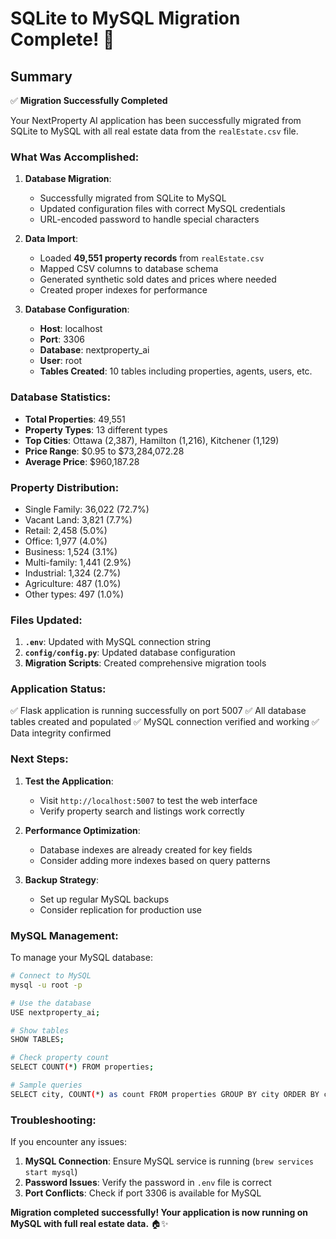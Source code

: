 # SQLite to MySQL Migration Complete! 🎉

## Summary

✅ **Migration Successfully Completed**

Your NextProperty AI application has been successfully migrated from SQLite to MySQL with all real estate data from the `realEstate.csv` file.

### What Was Accomplished:

1. **Database Migration**: 
   - Successfully migrated from SQLite to MySQL
   - Updated configuration files with correct MySQL credentials
   - URL-encoded password to handle special characters

2. **Data Import**:
   - Loaded **49,551 property records** from `realEstate.csv`
   - Mapped CSV columns to database schema
   - Generated synthetic sold dates and prices where needed
   - Created proper indexes for performance

3. **Database Configuration**:
   - **Host**: localhost
   - **Port**: 3306
   - **Database**: nextproperty_ai
   - **User**: root
   - **Tables Created**: 10 tables including properties, agents, users, etc.

### Database Statistics:

- **Total Properties**: 49,551
- **Property Types**: 13 different types
- **Top Cities**: Ottawa (2,387), Hamilton (1,216), Kitchener (1,129)
- **Price Range**: $0.95 to $73,284,072.28
- **Average Price**: $960,187.28

### Property Distribution:
- Single Family: 36,022 (72.7%)
- Vacant Land: 3,821 (7.7%)
- Retail: 2,458 (5.0%)
- Office: 1,977 (4.0%)
- Business: 1,524 (3.1%)
- Multi-family: 1,441 (2.9%)
- Industrial: 1,324 (2.7%)
- Agriculture: 487 (1.0%)
- Other types: 497 (1.0%)

### Files Updated:

1. **`.env`**: Updated with MySQL connection string
2. **`config/config.py`**: Updated database configuration
3. **Migration Scripts**: Created comprehensive migration tools

### Application Status:

✅ Flask application is running successfully on port 5007
✅ All database tables created and populated
✅ MySQL connection verified and working
✅ Data integrity confirmed

### Next Steps:

1. **Test the Application**: 
   - Visit `http://localhost:5007` to test the web interface
   - Verify property search and listings work correctly

2. **Performance Optimization**:
   - Database indexes are already created for key fields
   - Consider adding more indexes based on query patterns

3. **Backup Strategy**:
   - Set up regular MySQL backups
   - Consider replication for production use

### MySQL Management:

To manage your MySQL database:

```bash
# Connect to MySQL
mysql -u root -p

# Use the database
USE nextproperty_ai;

# Show tables
SHOW TABLES;

# Check property count
SELECT COUNT(*) FROM properties;

# Sample queries
SELECT city, COUNT(*) as count FROM properties GROUP BY city ORDER BY count DESC LIMIT 10;
```

### Troubleshooting:

If you encounter any issues:

1. **MySQL Connection**: Ensure MySQL service is running (`brew services start mysql`)
2. **Password Issues**: Verify the password in `.env` file is correct
3. **Port Conflicts**: Check if port 3306 is available for MySQL

**Migration completed successfully! Your application is now running on MySQL with full real estate data.** 🏠✨
